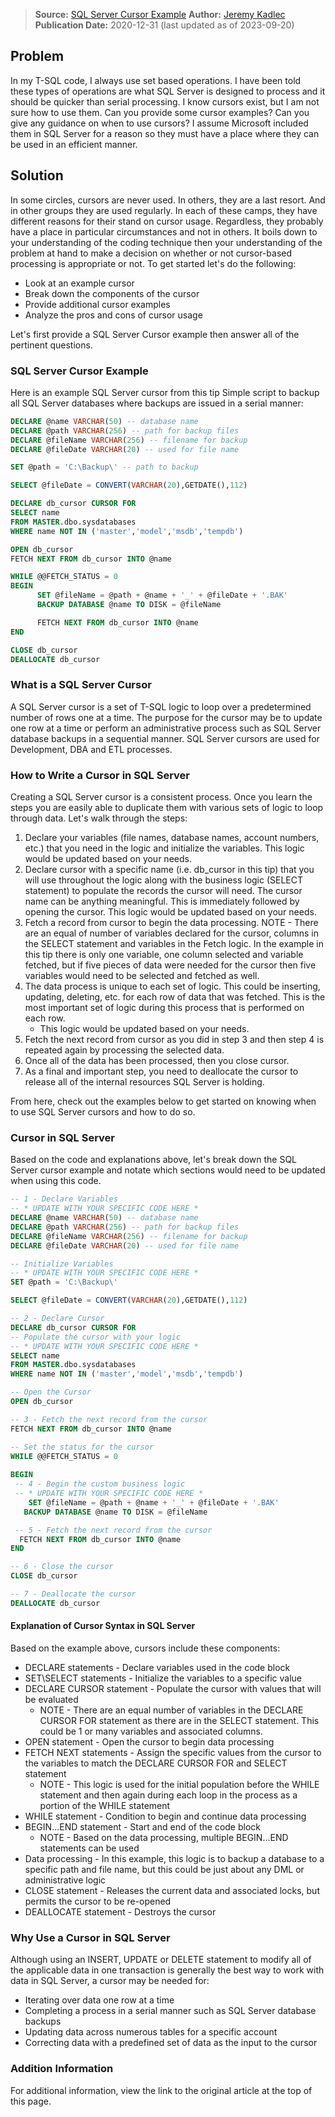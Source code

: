 > **Source:** [SQL Server Cursor Example](https://www.mssqltips.com/sqlservertip/1599/cursor-in-sql-server/)
> **Author:** [Jeremy Kadlec](https://www.mssqltips.com/sqlserverauthor/38/jeremy-kadlec/)
> **Publication Date:** 2020-12-31 (last updated as of 2023-09-20)

## Problem

In my T-SQL code, I always use set based operations. I have been told these types of operations are what SQL Server is designed to process and it should be quicker than serial processing. I know cursors exist, but I am not sure how to use them. Can you provide some cursor examples? Can you give any guidance on when to use cursors? I assume Microsoft included them in SQL Server for a reason so they must have a place where they can be used in an efficient manner.

## Solution

In some circles, cursors are never used.  In others, they are a last resort. And in other groups they are used regularly. In each of these camps, they have different reasons for their stand on cursor usage. Regardless, they probably have a place in particular circumstances and not in others. It boils down to your understanding of the coding technique then your understanding of the problem at hand to make a decision on whether or not cursor-based processing is appropriate or not. To get started let's do the following:

- Look at an example cursor
- Break down the components of the cursor
- Provide additional cursor examples
- Analyze the pros and cons of cursor usage

Let's first provide a SQL Server Cursor example then answer all of the pertinent questions.

### SQL Server Cursor Example

Here is an example SQL Server cursor from this tip Simple script to backup all SQL Server databases where backups are issued in a serial manner:

```sql
DECLARE @name VARCHAR(50) -- database name 
DECLARE @path VARCHAR(256) -- path for backup files 
DECLARE @fileName VARCHAR(256) -- filename for backup 
DECLARE @fileDate VARCHAR(20) -- used for file name 

SET @path = 'C:\Backup\' -- path to backup

SELECT @fileDate = CONVERT(VARCHAR(20),GETDATE(),112) 

DECLARE db_cursor CURSOR FOR 
SELECT name 
FROM MASTER.dbo.sysdatabases 
WHERE name NOT IN ('master','model','msdb','tempdb') 

OPEN db_cursor  
FETCH NEXT FROM db_cursor INTO @name  

WHILE @@FETCH_STATUS = 0  
BEGIN  
      SET @fileName = @path + @name + '_' + @fileDate + '.BAK' 
      BACKUP DATABASE @name TO DISK = @fileName 

      FETCH NEXT FROM db_cursor INTO @name 
END 

CLOSE db_cursor  
DEALLOCATE db_cursor 
```

### What is a SQL Server Cursor

A SQL Server cursor is a set of T-SQL logic to loop over a predetermined number of rows one at a time.  The purpose for the cursor may be to update one row at a time or perform an administrative process such as SQL Server database backups in a sequential manner.  SQL Server cursors are used for Development, DBA and ETL processes.

### How to Write a Cursor in SQL Server

Creating a SQL Server cursor is a consistent process.  Once you learn the steps you are easily able to duplicate them with various sets of logic to loop through data. Let's walk through the steps:

1. Declare your variables (file names, database names, account numbers, etc.) that you need in the logic and initialize the variables.
This logic would be updated based on your needs.
2. Declare cursor with a specific name (i.e. db_cursor in this tip) that you will use throughout the logic along with the business logic (SELECT statement) to populate the records the cursor will need. The cursor name can be anything meaningful.  This is immediately followed by opening the cursor.
This logic would be updated based on your needs.
3. Fetch a record from cursor to begin the data processing.
NOTE - There are an equal of number of variables declared for the cursor, columns in the SELECT statement and variables in the Fetch logic.  In the example in this tip there is only one variable, one column selected and variable fetched, but if five pieces of data were needed for the cursor then five variables would need to be selected and fetched as well.
4. The data process is unique to each set of logic. This could be inserting, updating, deleting, etc. for each row of data that was fetched. This is the most important set of logic during this process that is performed on each row.
   - This logic would be updated based on your needs.
5. Fetch the next record from cursor as you did in step 3 and then step 4 is repeated again by processing the selected data.
6. Once all of the data has been processed, then you close cursor.
7. As a final and important step, you need to deallocate the cursor to release all of the internal resources SQL Server is holding.

From here, check out the examples below to get started on knowing when to use SQL Server cursors and how to do so.

### Cursor in SQL Server

Based on the code and explanations above, let's break down the SQL Server cursor example and notate which sections would need to be updated when using this code.

```sql
-- 1 - Declare Variables
-- * UPDATE WITH YOUR SPECIFIC CODE HERE *
DECLARE @name VARCHAR(50) -- database name 
DECLARE @path VARCHAR(256) -- path for backup files 
DECLARE @fileName VARCHAR(256) -- filename for backup 
DECLARE @fileDate VARCHAR(20) -- used for file name 

-- Initialize Variables
-- * UPDATE WITH YOUR SPECIFIC CODE HERE *
SET @path = 'C:\Backup\' 

SELECT @fileDate = CONVERT(VARCHAR(20),GETDATE(),112) 

-- 2 - Declare Cursor
DECLARE db_cursor CURSOR FOR 
-- Populate the cursor with your logic
-- * UPDATE WITH YOUR SPECIFIC CODE HERE *
SELECT name 
FROM MASTER.dbo.sysdatabases 
WHERE name NOT IN ('master','model','msdb','tempdb') 

-- Open the Cursor
OPEN db_cursor

-- 3 - Fetch the next record from the cursor
FETCH NEXT FROM db_cursor INTO @name  

-- Set the status for the cursor
WHILE @@FETCH_STATUS = 0  
 
BEGIN  
 -- 4 - Begin the custom business logic
 -- * UPDATE WITH YOUR SPECIFIC CODE HERE *
    SET @fileName = @path + @name + '_' + @fileDate + '.BAK' 
   BACKUP DATABASE @name TO DISK = @fileName 

 -- 5 - Fetch the next record from the cursor
  FETCH NEXT FROM db_cursor INTO @name 
END 

-- 6 - Close the cursor
CLOSE db_cursor  

-- 7 - Deallocate the cursor
DEALLOCATE db_cursor 
```

#### Explanation of Cursor Syntax in SQL Server

Based on the example above, cursors include these components:

- DECLARE statements - Declare variables used in the code block
- SET\SELECT statements - Initialize the variables to a specific value
- DECLARE CURSOR statement - Populate the cursor with values that will be evaluated
  - NOTE - There are an equal number of variables in the DECLARE CURSOR FOR statement as there are in the SELECT statement.  This could be 1 or many variables and associated columns.
- OPEN statement - Open the cursor to begin data processing
- FETCH NEXT statements - Assign the specific values from the cursor to the variables to match the DECLARE CURSOR FOR and SELECT statement
  - NOTE - This logic is used for the initial population before the WHILE statement and then again during each loop in the process as a portion of the WHILE statement
- WHILE statement - Condition to begin and continue data processing
- BEGIN...END statement - Start and end of the code block
  - NOTE - Based on the data processing, multiple BEGIN...END statements can be used
- Data processing - In this example, this logic is to backup a database to a specific path and file name, but this could be just about any DML or administrative logic
- CLOSE statement - Releases the current data and associated locks, but permits the cursor to be re-opened
- DEALLOCATE statement - Destroys the cursor

### Why Use a Cursor in SQL Server

Although using an INSERT, UPDATE or DELETE statement to modify all of the applicable data in one transaction is generally the best way to work with data in SQL Server, a cursor may be needed for:

- Iterating over data one row at a time
- Completing a process in a serial manner such as SQL Server database backups
- Updating data across numerous tables for a specific account
- Correcting data with a predefined set of data as the input to the cursor

### Addition Information
For additional information, view the link to the original article at the top of this page.